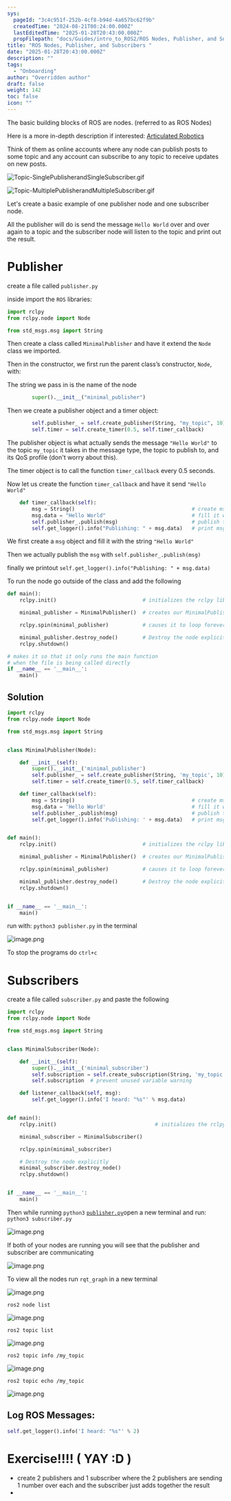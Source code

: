 ```yaml
---
sys:
  pageId: "3c4c951f-252b-4cf8-b94d-4a657bc62f9b"
  createdTime: "2024-08-21T00:24:00.000Z"
  lastEditedTime: "2025-01-28T20:43:00.000Z"
  propFilepath: "docs/Guides/intro_to_ROS2/ROS Nodes, Publisher, and Subscribers .md"
title: "ROS Nodes, Publisher, and Subscribers "
date: "2025-01-28T20:43:00.000Z"
description: ""
tags:
  - "Onboarding"
author: "Overridden author"
draft: false
weight: 142
toc: false
icon: ""
---
```


The basic building blocks of ROS are nodes. (referred to as ROS Nodes)

Here is a more in-depth description if interested: [Articulated Robotics](https://articulatedrobotics.xyz/tutorials/ready-for-ros/ros-overview#2-nodes)

Think of them as online accounts where any node can publish posts to some topic and any account can subscribe to any topic to receive updates on new posts.

![Topic-SinglePublisherandSingleSubscriber.gif](https://docs.ros.org/en/humble/_images/Topic-SinglePublisherandSingleSubscriber.gif)

![Topic-MultiplePublisherandMultipleSubscriber.gif](https://docs.ros.org/en/humble/_images/Topic-MultiplePublisherandMultipleSubscriber.gif)

Let's create a basic example of one publisher node and one subscriber node.

All the publisher will do is send the message `Hello World` over and over again to a topic and the subscriber node will listen to the topic and print out the result.

# Publisher

create a file called `publisher.py` 

inside import the `ROS` libraries:

```python
import rclpy
from rclpy.node import Node

from std_msgs.msg import String
```

Then create a class called `MinimalPublisher` and have it extend the `Node` class we imported.

Then in the constructor, we first run the parent class’s constructor, `Node`, with:

The string we pass in is the name of the node

```python
        super().__init__("minimal_publisher")
```

Then we create a publisher object and a timer object:

```python
        self.publisher_ = self.create_publisher(String, "my_topic", 10)
        self.timer = self.create_timer(0.5, self.timer_callback)
```

The publisher object is what actually sends the message `"Hello World"` to the topic `my_topic` it takes in the message type, the topic to publish to, and its QoS profile (don't worry about this).

The timer object is to call the function `timer_callback` every 0.5 seconds.

Now let us create the function `timer_callback` and have it send `"Hello World"`

```python
    def timer_callback(self):
        msg = String()                                      # create msg object
        msg.data = "Hello World"                            # fill it with data
        self.publisher_.publish(msg)                        # publish the message
        self.get_logger().info("Publishing: " + msg.data)   # print msg
```

We first create a `msg` object and fill it with the string `"Hello World"`

Then we actually publish the `msg` with `self.publisher_.publish(msg)`

finally we printout `self.get_logger().info("Publishing: " + msg.data)`

To run the node go outside of the class and add the following

```python
def main():
    rclpy.init()                            # initializes the rclpy library

    minimal_publisher = MinimalPublisher()  # creates our MinimalPublisher object

    rclpy.spin(minimal_publisher)           # causes it to loop forever

    minimal_publisher.destroy_node()        # Destroy the node explicitly
    rclpy.shutdown()

# makes it so that it only runs the main function
# when the file is being called directly
if __name__ == '__main__': 
    main()
```

## Solution

```python
import rclpy
from rclpy.node import Node

from std_msgs.msg import String


class MinimalPublisher(Node):

    def __init__(self):
        super().__init__('minimal_publisher')
        self.publisher_ = self.create_publisher(String, 'my_topic', 10)
        self.timer = self.create_timer(0.5, self.timer_callback)

    def timer_callback(self):
        msg = String()                                      # create msg object
        msg.data = 'Hello World'                            # fill it with data
        self.publisher_.publish(msg)                        # publish the message
        self.get_logger().info('Publishing: ' + msg.data)   # print msg


def main():
    rclpy.init()                            # initializes the rclpy library

    minimal_publisher = MinimalPublisher()  # creates our MinimalPublisher object

    rclpy.spin(minimal_publisher)           # causes it to loop forever

    minimal_publisher.destroy_node()        # Destroy the node explicitly
    rclpy.shutdown()


if __name__ == '__main__':
    main()
```

run with: `python3 publisher.py` in the terminal

![image.png](https://prod-files-secure.s3.us-west-2.amazonaws.com/d518164a-d88e-44d1-a4ee-3adb3bd8bce0/9214accb-ad5b-44f1-a31c-b3167c59138b/image.png?X-Amz-Algorithm=AWS4-HMAC-SHA256&X-Amz-Content-Sha256=UNSIGNED-PAYLOAD&X-Amz-Credential=ASIAZI2LB466W6OUBNJ7%2F20250515%2Fus-west-2%2Fs3%2Faws4_request&X-Amz-Date=20250515T070934Z&X-Amz-Expires=3600&X-Amz-Security-Token=IQoJb3JpZ2luX2VjEG8aCXVzLXdlc3QtMiJIMEYCIQDjuQFgd%2BM2oMO3SM5MAXOjwMQ8ZF4aBPTOJLFsJpDPiQIhAN6u%2F1uVEKo2pnYA3WZ%2BTxFAT5RvBHXnDT8z57oA2MaCKv8DCCgQABoMNjM3NDIzMTgzODA1Igy%2FlGaL0lkNXO8cXpcq3AMvWW77BLXIxOxKu3bdS8CXSBb%2BsZFAGb7BccaPwMXDSVzK9QrUk6u3KD%2FO%2FuR6h%2FZpmhWeEiBrPnFE84PP2ZaRV20FZVXW0u71dDo31qlmDE%2FgId0yz9SGbvVcUd4bCkavrFcqlyMay70iTkXyhSCqSr9YGPKHcqKpQ6p6OU0l6sT4AMFJPhCLTPnmEuvTYmmkbafzB89rm6lkQ1kWTW%2BKmoc9wqneOOEKfka0rBt%2BdhXNPzR9iRYd0uWqV9jmyxLhIPTy93ekdHMhqiCf21fiH1or%2BNLE7I%2B5pGEFEJc75AOC0IJ354iTjni%2F9GjfRnODaX0fNG4HsJK7BccR%2FyujsC%2Bp85U2QefthLwS1WlVV0NyDw%2BpUCSg3Lc7PAAtAwQrkCbuvPgKb%2FjNjo5%2FjFSWJKnGR2K33E%2FQxhX23LvBNk93naZ%2FvLYj0bnwv2WR%2F4eZ9aZE4KQrKaRDbbO3GECfObDrMWn6bw5fSs59j8sR5ImY5IycxfOzjq91sOveRelkpY1BSx43BhlQDOII0pzjG3GoRoN4vZ7q9dkqoLJ%2B1F0mPMAVDOdYU5KlCt6%2FnfNltojiBM1ZNJVdOil7FhT1ZiitJFM9zAgSlDfqFAFtJ6o%2FEAkleCsTNtNPSDDlnJbBBjqkATMNofXilIsBnT0%2FKfk4RhbkdYPa6pQ%2Fzn5tJ8lCI0v6FVJZaak4wHZbt%2B17W2DSRgdbMeKP1ICG5nbJe%2FsSAVXOWgEo%2F9ehDjx9W9w%2FWXp8jxbFIf9X%2B45OvMF0A9ysbVWIjfBokOw0UMalm4j3KYGbwhMFl0tGn7L1M4%2BHE%2BgXdn5gT8wxlThLgN0enNDcPs9luVV8snguvuUJlC8OV0iZ3qec&X-Amz-Signature=a8d2bb84630f9e9e8ac14ffbe33c18210f1382eac67f13429db3773dee746dce&X-Amz-SignedHeaders=host&x-id=GetObject)

To stop the programs do `ctrl+c`

# Subscribers

create a file called `subscriber.py` and paste the following

```python
import rclpy
from rclpy.node import Node

from std_msgs.msg import String


class MinimalSubscriber(Node):

    def __init__(self):
        super().__init__('minimal_subscriber')
        self.subscription = self.create_subscription(String, 'my_topic', self.listener_callback, 10)
        self.subscription  # prevent unused variable warning

    def listener_callback(self, msg):
        self.get_logger().info('I heard: "%s"' % msg.data)


def main():
    rclpy.init()                                # initializes the rclpy library

    minimal_subscriber = MinimalSubscriber()

    rclpy.spin(minimal_subscriber)

    # Destroy the node explicitly
    minimal_subscriber.destroy_node()
    rclpy.shutdown()


if __name__ == '__main__':
    main()
```

Then while running `python3` [`publisher.py`](http://publisher.py/)open a new terminal and run: `python3 subscriber.py` 

![image.png](https://prod-files-secure.s3.us-west-2.amazonaws.com/d518164a-d88e-44d1-a4ee-3adb3bd8bce0/611fccf2-c738-4dbd-94e9-98f209092866/image.png?X-Amz-Algorithm=AWS4-HMAC-SHA256&X-Amz-Content-Sha256=UNSIGNED-PAYLOAD&X-Amz-Credential=ASIAZI2LB466W6OUBNJ7%2F20250515%2Fus-west-2%2Fs3%2Faws4_request&X-Amz-Date=20250515T070934Z&X-Amz-Expires=3600&X-Amz-Security-Token=IQoJb3JpZ2luX2VjEG8aCXVzLXdlc3QtMiJIMEYCIQDjuQFgd%2BM2oMO3SM5MAXOjwMQ8ZF4aBPTOJLFsJpDPiQIhAN6u%2F1uVEKo2pnYA3WZ%2BTxFAT5RvBHXnDT8z57oA2MaCKv8DCCgQABoMNjM3NDIzMTgzODA1Igy%2FlGaL0lkNXO8cXpcq3AMvWW77BLXIxOxKu3bdS8CXSBb%2BsZFAGb7BccaPwMXDSVzK9QrUk6u3KD%2FO%2FuR6h%2FZpmhWeEiBrPnFE84PP2ZaRV20FZVXW0u71dDo31qlmDE%2FgId0yz9SGbvVcUd4bCkavrFcqlyMay70iTkXyhSCqSr9YGPKHcqKpQ6p6OU0l6sT4AMFJPhCLTPnmEuvTYmmkbafzB89rm6lkQ1kWTW%2BKmoc9wqneOOEKfka0rBt%2BdhXNPzR9iRYd0uWqV9jmyxLhIPTy93ekdHMhqiCf21fiH1or%2BNLE7I%2B5pGEFEJc75AOC0IJ354iTjni%2F9GjfRnODaX0fNG4HsJK7BccR%2FyujsC%2Bp85U2QefthLwS1WlVV0NyDw%2BpUCSg3Lc7PAAtAwQrkCbuvPgKb%2FjNjo5%2FjFSWJKnGR2K33E%2FQxhX23LvBNk93naZ%2FvLYj0bnwv2WR%2F4eZ9aZE4KQrKaRDbbO3GECfObDrMWn6bw5fSs59j8sR5ImY5IycxfOzjq91sOveRelkpY1BSx43BhlQDOII0pzjG3GoRoN4vZ7q9dkqoLJ%2B1F0mPMAVDOdYU5KlCt6%2FnfNltojiBM1ZNJVdOil7FhT1ZiitJFM9zAgSlDfqFAFtJ6o%2FEAkleCsTNtNPSDDlnJbBBjqkATMNofXilIsBnT0%2FKfk4RhbkdYPa6pQ%2Fzn5tJ8lCI0v6FVJZaak4wHZbt%2B17W2DSRgdbMeKP1ICG5nbJe%2FsSAVXOWgEo%2F9ehDjx9W9w%2FWXp8jxbFIf9X%2B45OvMF0A9ysbVWIjfBokOw0UMalm4j3KYGbwhMFl0tGn7L1M4%2BHE%2BgXdn5gT8wxlThLgN0enNDcPs9luVV8snguvuUJlC8OV0iZ3qec&X-Amz-Signature=3d3f45a6a627ad1f0fa985558debba39286e39e6baf7e4d2db6a8ef319d9ab4f&X-Amz-SignedHeaders=host&x-id=GetObject)

If both of your nodes are running you will see that the publisher and subscriber are communicating

![image.png](https://prod-files-secure.s3.us-west-2.amazonaws.com/d518164a-d88e-44d1-a4ee-3adb3bd8bce0/eea428b5-1cf0-43bb-a30b-81cbaf6c5c78/image.png?X-Amz-Algorithm=AWS4-HMAC-SHA256&X-Amz-Content-Sha256=UNSIGNED-PAYLOAD&X-Amz-Credential=ASIAZI2LB466W6OUBNJ7%2F20250515%2Fus-west-2%2Fs3%2Faws4_request&X-Amz-Date=20250515T070934Z&X-Amz-Expires=3600&X-Amz-Security-Token=IQoJb3JpZ2luX2VjEG8aCXVzLXdlc3QtMiJIMEYCIQDjuQFgd%2BM2oMO3SM5MAXOjwMQ8ZF4aBPTOJLFsJpDPiQIhAN6u%2F1uVEKo2pnYA3WZ%2BTxFAT5RvBHXnDT8z57oA2MaCKv8DCCgQABoMNjM3NDIzMTgzODA1Igy%2FlGaL0lkNXO8cXpcq3AMvWW77BLXIxOxKu3bdS8CXSBb%2BsZFAGb7BccaPwMXDSVzK9QrUk6u3KD%2FO%2FuR6h%2FZpmhWeEiBrPnFE84PP2ZaRV20FZVXW0u71dDo31qlmDE%2FgId0yz9SGbvVcUd4bCkavrFcqlyMay70iTkXyhSCqSr9YGPKHcqKpQ6p6OU0l6sT4AMFJPhCLTPnmEuvTYmmkbafzB89rm6lkQ1kWTW%2BKmoc9wqneOOEKfka0rBt%2BdhXNPzR9iRYd0uWqV9jmyxLhIPTy93ekdHMhqiCf21fiH1or%2BNLE7I%2B5pGEFEJc75AOC0IJ354iTjni%2F9GjfRnODaX0fNG4HsJK7BccR%2FyujsC%2Bp85U2QefthLwS1WlVV0NyDw%2BpUCSg3Lc7PAAtAwQrkCbuvPgKb%2FjNjo5%2FjFSWJKnGR2K33E%2FQxhX23LvBNk93naZ%2FvLYj0bnwv2WR%2F4eZ9aZE4KQrKaRDbbO3GECfObDrMWn6bw5fSs59j8sR5ImY5IycxfOzjq91sOveRelkpY1BSx43BhlQDOII0pzjG3GoRoN4vZ7q9dkqoLJ%2B1F0mPMAVDOdYU5KlCt6%2FnfNltojiBM1ZNJVdOil7FhT1ZiitJFM9zAgSlDfqFAFtJ6o%2FEAkleCsTNtNPSDDlnJbBBjqkATMNofXilIsBnT0%2FKfk4RhbkdYPa6pQ%2Fzn5tJ8lCI0v6FVJZaak4wHZbt%2B17W2DSRgdbMeKP1ICG5nbJe%2FsSAVXOWgEo%2F9ehDjx9W9w%2FWXp8jxbFIf9X%2B45OvMF0A9ysbVWIjfBokOw0UMalm4j3KYGbwhMFl0tGn7L1M4%2BHE%2BgXdn5gT8wxlThLgN0enNDcPs9luVV8snguvuUJlC8OV0iZ3qec&X-Amz-Signature=0932c6e33719c2efa486ce2bb206a620ff997499c22d336868b3889402b1c9a7&X-Amz-SignedHeaders=host&x-id=GetObject)

To view all the nodes run `rqt_graph` in a new terminal

![image.png](https://prod-files-secure.s3.us-west-2.amazonaws.com/d518164a-d88e-44d1-a4ee-3adb3bd8bce0/1d98e964-4318-4d62-b5c4-8c8f78368598/image.png?X-Amz-Algorithm=AWS4-HMAC-SHA256&X-Amz-Content-Sha256=UNSIGNED-PAYLOAD&X-Amz-Credential=ASIAZI2LB466W6OUBNJ7%2F20250515%2Fus-west-2%2Fs3%2Faws4_request&X-Amz-Date=20250515T070934Z&X-Amz-Expires=3600&X-Amz-Security-Token=IQoJb3JpZ2luX2VjEG8aCXVzLXdlc3QtMiJIMEYCIQDjuQFgd%2BM2oMO3SM5MAXOjwMQ8ZF4aBPTOJLFsJpDPiQIhAN6u%2F1uVEKo2pnYA3WZ%2BTxFAT5RvBHXnDT8z57oA2MaCKv8DCCgQABoMNjM3NDIzMTgzODA1Igy%2FlGaL0lkNXO8cXpcq3AMvWW77BLXIxOxKu3bdS8CXSBb%2BsZFAGb7BccaPwMXDSVzK9QrUk6u3KD%2FO%2FuR6h%2FZpmhWeEiBrPnFE84PP2ZaRV20FZVXW0u71dDo31qlmDE%2FgId0yz9SGbvVcUd4bCkavrFcqlyMay70iTkXyhSCqSr9YGPKHcqKpQ6p6OU0l6sT4AMFJPhCLTPnmEuvTYmmkbafzB89rm6lkQ1kWTW%2BKmoc9wqneOOEKfka0rBt%2BdhXNPzR9iRYd0uWqV9jmyxLhIPTy93ekdHMhqiCf21fiH1or%2BNLE7I%2B5pGEFEJc75AOC0IJ354iTjni%2F9GjfRnODaX0fNG4HsJK7BccR%2FyujsC%2Bp85U2QefthLwS1WlVV0NyDw%2BpUCSg3Lc7PAAtAwQrkCbuvPgKb%2FjNjo5%2FjFSWJKnGR2K33E%2FQxhX23LvBNk93naZ%2FvLYj0bnwv2WR%2F4eZ9aZE4KQrKaRDbbO3GECfObDrMWn6bw5fSs59j8sR5ImY5IycxfOzjq91sOveRelkpY1BSx43BhlQDOII0pzjG3GoRoN4vZ7q9dkqoLJ%2B1F0mPMAVDOdYU5KlCt6%2FnfNltojiBM1ZNJVdOil7FhT1ZiitJFM9zAgSlDfqFAFtJ6o%2FEAkleCsTNtNPSDDlnJbBBjqkATMNofXilIsBnT0%2FKfk4RhbkdYPa6pQ%2Fzn5tJ8lCI0v6FVJZaak4wHZbt%2B17W2DSRgdbMeKP1ICG5nbJe%2FsSAVXOWgEo%2F9ehDjx9W9w%2FWXp8jxbFIf9X%2B45OvMF0A9ysbVWIjfBokOw0UMalm4j3KYGbwhMFl0tGn7L1M4%2BHE%2BgXdn5gT8wxlThLgN0enNDcPs9luVV8snguvuUJlC8OV0iZ3qec&X-Amz-Signature=179cf4375b123c1a4e6a156c6d6ad8b251d1397c02ddfd1e7275f899fe1a79cb&X-Amz-SignedHeaders=host&x-id=GetObject)

`ros2 node list`

![image.png](https://prod-files-secure.s3.us-west-2.amazonaws.com/d518164a-d88e-44d1-a4ee-3adb3bd8bce0/680ac8cf-e6d9-4164-9ece-5b9a6fccffee/image.png?X-Amz-Algorithm=AWS4-HMAC-SHA256&X-Amz-Content-Sha256=UNSIGNED-PAYLOAD&X-Amz-Credential=ASIAZI2LB466W6OUBNJ7%2F20250515%2Fus-west-2%2Fs3%2Faws4_request&X-Amz-Date=20250515T070934Z&X-Amz-Expires=3600&X-Amz-Security-Token=IQoJb3JpZ2luX2VjEG8aCXVzLXdlc3QtMiJIMEYCIQDjuQFgd%2BM2oMO3SM5MAXOjwMQ8ZF4aBPTOJLFsJpDPiQIhAN6u%2F1uVEKo2pnYA3WZ%2BTxFAT5RvBHXnDT8z57oA2MaCKv8DCCgQABoMNjM3NDIzMTgzODA1Igy%2FlGaL0lkNXO8cXpcq3AMvWW77BLXIxOxKu3bdS8CXSBb%2BsZFAGb7BccaPwMXDSVzK9QrUk6u3KD%2FO%2FuR6h%2FZpmhWeEiBrPnFE84PP2ZaRV20FZVXW0u71dDo31qlmDE%2FgId0yz9SGbvVcUd4bCkavrFcqlyMay70iTkXyhSCqSr9YGPKHcqKpQ6p6OU0l6sT4AMFJPhCLTPnmEuvTYmmkbafzB89rm6lkQ1kWTW%2BKmoc9wqneOOEKfka0rBt%2BdhXNPzR9iRYd0uWqV9jmyxLhIPTy93ekdHMhqiCf21fiH1or%2BNLE7I%2B5pGEFEJc75AOC0IJ354iTjni%2F9GjfRnODaX0fNG4HsJK7BccR%2FyujsC%2Bp85U2QefthLwS1WlVV0NyDw%2BpUCSg3Lc7PAAtAwQrkCbuvPgKb%2FjNjo5%2FjFSWJKnGR2K33E%2FQxhX23LvBNk93naZ%2FvLYj0bnwv2WR%2F4eZ9aZE4KQrKaRDbbO3GECfObDrMWn6bw5fSs59j8sR5ImY5IycxfOzjq91sOveRelkpY1BSx43BhlQDOII0pzjG3GoRoN4vZ7q9dkqoLJ%2B1F0mPMAVDOdYU5KlCt6%2FnfNltojiBM1ZNJVdOil7FhT1ZiitJFM9zAgSlDfqFAFtJ6o%2FEAkleCsTNtNPSDDlnJbBBjqkATMNofXilIsBnT0%2FKfk4RhbkdYPa6pQ%2Fzn5tJ8lCI0v6FVJZaak4wHZbt%2B17W2DSRgdbMeKP1ICG5nbJe%2FsSAVXOWgEo%2F9ehDjx9W9w%2FWXp8jxbFIf9X%2B45OvMF0A9ysbVWIjfBokOw0UMalm4j3KYGbwhMFl0tGn7L1M4%2BHE%2BgXdn5gT8wxlThLgN0enNDcPs9luVV8snguvuUJlC8OV0iZ3qec&X-Amz-Signature=3f674d5b4c0901086fe93050a8ffebfad2ac6eea32e96b2020592028d44b8294&X-Amz-SignedHeaders=host&x-id=GetObject)

`ros2 topic list`

![image.png](https://prod-files-secure.s3.us-west-2.amazonaws.com/d518164a-d88e-44d1-a4ee-3adb3bd8bce0/eee2ebe1-27ef-4a4a-96fb-2ca54126fb29/image.png?X-Amz-Algorithm=AWS4-HMAC-SHA256&X-Amz-Content-Sha256=UNSIGNED-PAYLOAD&X-Amz-Credential=ASIAZI2LB466W6OUBNJ7%2F20250515%2Fus-west-2%2Fs3%2Faws4_request&X-Amz-Date=20250515T070934Z&X-Amz-Expires=3600&X-Amz-Security-Token=IQoJb3JpZ2luX2VjEG8aCXVzLXdlc3QtMiJIMEYCIQDjuQFgd%2BM2oMO3SM5MAXOjwMQ8ZF4aBPTOJLFsJpDPiQIhAN6u%2F1uVEKo2pnYA3WZ%2BTxFAT5RvBHXnDT8z57oA2MaCKv8DCCgQABoMNjM3NDIzMTgzODA1Igy%2FlGaL0lkNXO8cXpcq3AMvWW77BLXIxOxKu3bdS8CXSBb%2BsZFAGb7BccaPwMXDSVzK9QrUk6u3KD%2FO%2FuR6h%2FZpmhWeEiBrPnFE84PP2ZaRV20FZVXW0u71dDo31qlmDE%2FgId0yz9SGbvVcUd4bCkavrFcqlyMay70iTkXyhSCqSr9YGPKHcqKpQ6p6OU0l6sT4AMFJPhCLTPnmEuvTYmmkbafzB89rm6lkQ1kWTW%2BKmoc9wqneOOEKfka0rBt%2BdhXNPzR9iRYd0uWqV9jmyxLhIPTy93ekdHMhqiCf21fiH1or%2BNLE7I%2B5pGEFEJc75AOC0IJ354iTjni%2F9GjfRnODaX0fNG4HsJK7BccR%2FyujsC%2Bp85U2QefthLwS1WlVV0NyDw%2BpUCSg3Lc7PAAtAwQrkCbuvPgKb%2FjNjo5%2FjFSWJKnGR2K33E%2FQxhX23LvBNk93naZ%2FvLYj0bnwv2WR%2F4eZ9aZE4KQrKaRDbbO3GECfObDrMWn6bw5fSs59j8sR5ImY5IycxfOzjq91sOveRelkpY1BSx43BhlQDOII0pzjG3GoRoN4vZ7q9dkqoLJ%2B1F0mPMAVDOdYU5KlCt6%2FnfNltojiBM1ZNJVdOil7FhT1ZiitJFM9zAgSlDfqFAFtJ6o%2FEAkleCsTNtNPSDDlnJbBBjqkATMNofXilIsBnT0%2FKfk4RhbkdYPa6pQ%2Fzn5tJ8lCI0v6FVJZaak4wHZbt%2B17W2DSRgdbMeKP1ICG5nbJe%2FsSAVXOWgEo%2F9ehDjx9W9w%2FWXp8jxbFIf9X%2B45OvMF0A9ysbVWIjfBokOw0UMalm4j3KYGbwhMFl0tGn7L1M4%2BHE%2BgXdn5gT8wxlThLgN0enNDcPs9luVV8snguvuUJlC8OV0iZ3qec&X-Amz-Signature=6e90c3ba6cc0a7da5c2470da7c05dedf3f26e6925d0e00bc540f43b38b16d52e&X-Amz-SignedHeaders=host&x-id=GetObject)

`ros2 topic info /my_topic`

![image.png](https://prod-files-secure.s3.us-west-2.amazonaws.com/d518164a-d88e-44d1-a4ee-3adb3bd8bce0/6288ef12-cb9e-406f-b9eb-65feed3a9011/image.png?X-Amz-Algorithm=AWS4-HMAC-SHA256&X-Amz-Content-Sha256=UNSIGNED-PAYLOAD&X-Amz-Credential=ASIAZI2LB466W6OUBNJ7%2F20250515%2Fus-west-2%2Fs3%2Faws4_request&X-Amz-Date=20250515T070934Z&X-Amz-Expires=3600&X-Amz-Security-Token=IQoJb3JpZ2luX2VjEG8aCXVzLXdlc3QtMiJIMEYCIQDjuQFgd%2BM2oMO3SM5MAXOjwMQ8ZF4aBPTOJLFsJpDPiQIhAN6u%2F1uVEKo2pnYA3WZ%2BTxFAT5RvBHXnDT8z57oA2MaCKv8DCCgQABoMNjM3NDIzMTgzODA1Igy%2FlGaL0lkNXO8cXpcq3AMvWW77BLXIxOxKu3bdS8CXSBb%2BsZFAGb7BccaPwMXDSVzK9QrUk6u3KD%2FO%2FuR6h%2FZpmhWeEiBrPnFE84PP2ZaRV20FZVXW0u71dDo31qlmDE%2FgId0yz9SGbvVcUd4bCkavrFcqlyMay70iTkXyhSCqSr9YGPKHcqKpQ6p6OU0l6sT4AMFJPhCLTPnmEuvTYmmkbafzB89rm6lkQ1kWTW%2BKmoc9wqneOOEKfka0rBt%2BdhXNPzR9iRYd0uWqV9jmyxLhIPTy93ekdHMhqiCf21fiH1or%2BNLE7I%2B5pGEFEJc75AOC0IJ354iTjni%2F9GjfRnODaX0fNG4HsJK7BccR%2FyujsC%2Bp85U2QefthLwS1WlVV0NyDw%2BpUCSg3Lc7PAAtAwQrkCbuvPgKb%2FjNjo5%2FjFSWJKnGR2K33E%2FQxhX23LvBNk93naZ%2FvLYj0bnwv2WR%2F4eZ9aZE4KQrKaRDbbO3GECfObDrMWn6bw5fSs59j8sR5ImY5IycxfOzjq91sOveRelkpY1BSx43BhlQDOII0pzjG3GoRoN4vZ7q9dkqoLJ%2B1F0mPMAVDOdYU5KlCt6%2FnfNltojiBM1ZNJVdOil7FhT1ZiitJFM9zAgSlDfqFAFtJ6o%2FEAkleCsTNtNPSDDlnJbBBjqkATMNofXilIsBnT0%2FKfk4RhbkdYPa6pQ%2Fzn5tJ8lCI0v6FVJZaak4wHZbt%2B17W2DSRgdbMeKP1ICG5nbJe%2FsSAVXOWgEo%2F9ehDjx9W9w%2FWXp8jxbFIf9X%2B45OvMF0A9ysbVWIjfBokOw0UMalm4j3KYGbwhMFl0tGn7L1M4%2BHE%2BgXdn5gT8wxlThLgN0enNDcPs9luVV8snguvuUJlC8OV0iZ3qec&X-Amz-Signature=841ce6d04065a51c04bca46825858b3075b0702a97e059230cea670fa02ddf81&X-Amz-SignedHeaders=host&x-id=GetObject)

`ros2 topic echo /my_topic`

![image.png](https://prod-files-secure.s3.us-west-2.amazonaws.com/d518164a-d88e-44d1-a4ee-3adb3bd8bce0/0a6fcb4d-422d-4a6c-a803-749ef4adf2c6/image.png?X-Amz-Algorithm=AWS4-HMAC-SHA256&X-Amz-Content-Sha256=UNSIGNED-PAYLOAD&X-Amz-Credential=ASIAZI2LB466W6OUBNJ7%2F20250515%2Fus-west-2%2Fs3%2Faws4_request&X-Amz-Date=20250515T070934Z&X-Amz-Expires=3600&X-Amz-Security-Token=IQoJb3JpZ2luX2VjEG8aCXVzLXdlc3QtMiJIMEYCIQDjuQFgd%2BM2oMO3SM5MAXOjwMQ8ZF4aBPTOJLFsJpDPiQIhAN6u%2F1uVEKo2pnYA3WZ%2BTxFAT5RvBHXnDT8z57oA2MaCKv8DCCgQABoMNjM3NDIzMTgzODA1Igy%2FlGaL0lkNXO8cXpcq3AMvWW77BLXIxOxKu3bdS8CXSBb%2BsZFAGb7BccaPwMXDSVzK9QrUk6u3KD%2FO%2FuR6h%2FZpmhWeEiBrPnFE84PP2ZaRV20FZVXW0u71dDo31qlmDE%2FgId0yz9SGbvVcUd4bCkavrFcqlyMay70iTkXyhSCqSr9YGPKHcqKpQ6p6OU0l6sT4AMFJPhCLTPnmEuvTYmmkbafzB89rm6lkQ1kWTW%2BKmoc9wqneOOEKfka0rBt%2BdhXNPzR9iRYd0uWqV9jmyxLhIPTy93ekdHMhqiCf21fiH1or%2BNLE7I%2B5pGEFEJc75AOC0IJ354iTjni%2F9GjfRnODaX0fNG4HsJK7BccR%2FyujsC%2Bp85U2QefthLwS1WlVV0NyDw%2BpUCSg3Lc7PAAtAwQrkCbuvPgKb%2FjNjo5%2FjFSWJKnGR2K33E%2FQxhX23LvBNk93naZ%2FvLYj0bnwv2WR%2F4eZ9aZE4KQrKaRDbbO3GECfObDrMWn6bw5fSs59j8sR5ImY5IycxfOzjq91sOveRelkpY1BSx43BhlQDOII0pzjG3GoRoN4vZ7q9dkqoLJ%2B1F0mPMAVDOdYU5KlCt6%2FnfNltojiBM1ZNJVdOil7FhT1ZiitJFM9zAgSlDfqFAFtJ6o%2FEAkleCsTNtNPSDDlnJbBBjqkATMNofXilIsBnT0%2FKfk4RhbkdYPa6pQ%2Fzn5tJ8lCI0v6FVJZaak4wHZbt%2B17W2DSRgdbMeKP1ICG5nbJe%2FsSAVXOWgEo%2F9ehDjx9W9w%2FWXp8jxbFIf9X%2B45OvMF0A9ysbVWIjfBokOw0UMalm4j3KYGbwhMFl0tGn7L1M4%2BHE%2BgXdn5gT8wxlThLgN0enNDcPs9luVV8snguvuUJlC8OV0iZ3qec&X-Amz-Signature=42d561df4268036487388aa0be7bb9d98d98f0d395dc0ddf6e972013029fabd3&X-Amz-SignedHeaders=host&x-id=GetObject)

## Log ROS Messages:

```python
self.get_logger().info('I heard: "%s"' % 2)
```

# Exercise!!!! ( YAY :D )

- create 2 publishers and 1 subscriber where the 2 publishers are sending 1 number over each and the subscriber just adds together the result
- 
